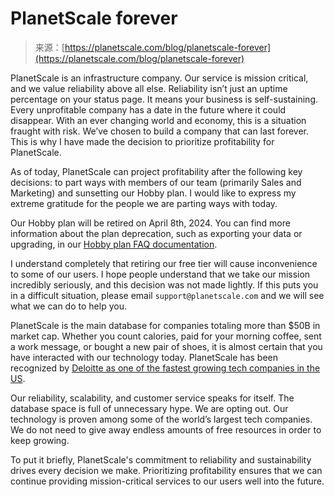 <!--yml
category: 未分类
date: 2024-05-27 14:39:44
-->

# PlanetScale forever

> 来源：[https://planetscale.com/blog/planetscale-forever](https://planetscale.com/blog/planetscale-forever)

PlanetScale is an infrastructure company. Our service is mission critical, and we value reliability above all else. Reliability isn’t just an uptime percentage on your status page. It means your business is self-sustaining. Every unprofitable company has a date in the future where it could disappear. With an ever changing world and economy, this is a situation fraught with risk. We’ve chosen to build a company that can last forever. This is why I have made the decision to prioritize profitability for PlanetScale.

As of today, PlanetScale can project profitability after the following key decisions: to part ways with members of our team (primarily Sales and Marketing) and sunsetting our Hobby plan. I would like to express my extreme gratitude for the people we are parting ways with today.

Our Hobby plan will be retired on April 8th, 2024\. You can find more information about the plan deprecation, such as exporting your data or upgrading, in our [Hobby plan FAQ documentation](/docs/concepts/hobby-plan-deprecation-faq).

I understand completely that retiring our free tier will cause inconvenience to some of our users. I hope people understand that we take our mission incredibly seriously, and this decision was not made lightly. If this puts you in a difficult situation, please email `support@planetscale.com` and we will see what we can do to help you.

PlanetScale is the main database for companies totaling more than $50B in market cap. Whether you count calories, paid for your morning coffee, sent a work message, or bought a new pair of shoes, it is almost certain that you have interacted with our technology today. PlanetScale has been recognized by [Deloitte as one of the fastest growing tech companies in the US](https://planetscale.com/blog/planetscale-named-deloitte-top-500-fastest-growing-companies).

Our reliability, scalability, and customer service speaks for itself. The database space is full of unnecessary hype. We are opting out. Our technology is proven among some of the world’s largest tech companies. We do not need to give away endless amounts of free resources in order to keep growing.

To put it briefly, PlanetScale's commitment to reliability and sustainability drives every decision we make. Prioritizing profitability ensures that we can continue providing mission-critical services to our users well into the future.